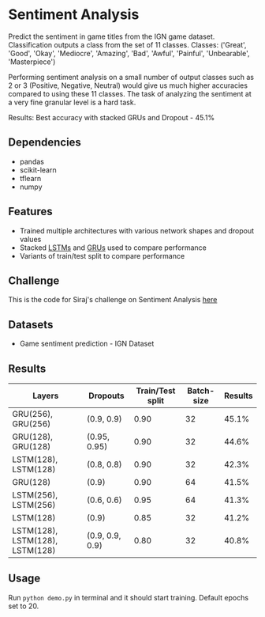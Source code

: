 # Sentiment Analysis

Predict the sentiment in game titles from the IGN game dataset. Classification outputs a class from the set of 11 classes.
Classes: ('Great', 'Good', 'Okay', 'Mediocre', 'Amazing', 'Bad', 'Awful', 'Painful', 'Unbearable', 'Masterpiece')

Performing sentiment analysis on a small number of output classes such as 2 or 3 (Positive, Negative, Neutral) would give us much higher accuracies compared to using these 11 classes. The task of analyzing the sentiment at a very fine granular level is a hard task.

Results: Best accuracy with stacked GRUs and Dropout - 45.1%

## Dependencies

* pandas
* scikit-learn
* tflearn
* numpy

## Features

* Trained multiple architectures with various network shapes and dropout values
* Stacked [LSTMs](https://en.wikipedia.org/wiki/Long_short-term_memory) and [GRUs](https://en.wikipedia.org/wiki/Gated_recurrent_unit) used to compare performance
* Variants of train/test split to compare performance

## Challenge

This is the code for Siraj's challenge on Sentiment Analysis [here](https://www.youtube.com/watch?v=si8zZHkufRY)

## Datasets

* Game sentiment prediction - IGN Dataset

## Results

|Layers 						|Dropouts			|Train/Test split	|Batch-size	|Results	|
| ----------------------------- | ----------------- | ----------------- | --------- | --------- |
|GRU(256), GRU(256)				|(0.9, 0.9)			|0.90				|32			|45.1%		|
|GRU(128), GRU(128)				|(0.95, 0.95)		|0.90				|32			|44.6%		|
|LSTM(128), LSTM(128)			|(0.8, 0.8)			|0.90				|32			|42.3%		|
|GRU(128)						|(0.9)				|0.90				|64			|41.5%		|
|LSTM(256), LSTM(256)			|(0.6, 0.6)			|0.95				|64			|41.3%		|
|LSTM(128)						|(0.9)				|0.85				|32			|41.2%		|
|LSTM(128), LSTM(128), LSTM(128)|(0.9, 0.9, 0.9)	|0.80				|32			|40.8%		|

## Usage

Run `python demo.py` in terminal and it should start training. Default epochs set to 20.
